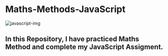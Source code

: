 # Maths-Methods-JavaScript
![javascript-img](https://github.com/Shahzaib-Anees/Maths-Methods-JavaScript/assets/159277068/0eebd731-4e91-431b-bbae-8a03db0224d8)
<br>
<h2>In this Repository, I have practiced Maths Method and complete my JavaScript Assigment.</h2>

